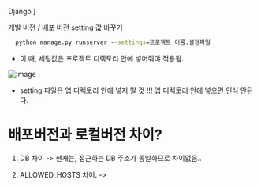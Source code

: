 
Django ] 

개발 버전 / 배포  버전 setting 값 바꾸기 

```cmd
  python manage.py runserver --settings=프로젝트 이름.설정파일
```

- 이 때, 세팅값은 프로젝트 디렉토리 안에 넣어줘야 적용됨.

![image](https://user-images.githubusercontent.com/15938354/120947872-c8e09b80-c77b-11eb-944d-c873e8b5d1a1.png)

- setting 파일은 앱 디렉토리 안에 넣지 말 것 !!!
앱 디렉토리 안에 넣으면 인식 안된다.


# 배포버전과 로컬버전 차이?

1. DB 차이
-> 현재는, 접근하는 DB 주소가 동일하므로 차이없음..

2. ALLOWED_HOSTS 차이.
-> 

